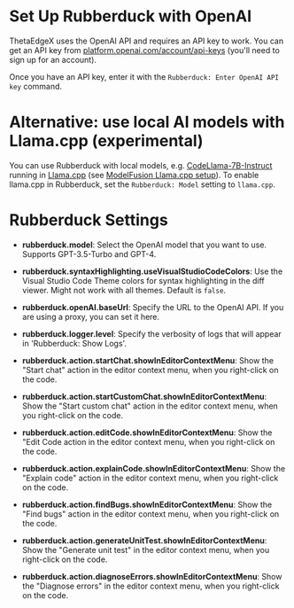 # Set Up Rubberduck with OpenAI

ThetaEdgeX uses the OpenAI API and requires an API key to work. You can get an API key from [platform.openai.com/account/api-keys](https://platform.openai.com/account/api-keys) (you'll need to sign up for an account).

Once you have an API key, enter it with the `Rubberduck: Enter OpenAI API key` command.

# Alternative: use local AI models with Llama.cpp (experimental)

You can use Rubberduck with local models, e.g. [CodeLlama-7B-Instruct](https://huggingface.co/TheBloke/CodeLlama-7B-Instruct-GGUF) running in [Llama.cpp](https://github.com/ggerganov/llama.cpp) (see [ModelFusion Llama.cpp setup](https://modelfusion.dev/integration/model-provider/llamacpp#setup)). To enable llama.cpp in Rubberduck, set the `Rubberduck: Model` setting to `llama.cpp`.

# Rubberduck Settings

- **rubberduck.model**: Select the OpenAI model that you want to use. Supports GPT-3.5-Turbo and GPT-4.
- **rubberduck.syntaxHighlighting.useVisualStudioCodeColors**: Use the Visual Studio Code Theme colors for syntax highlighting in the diff viewer. Might not work with all themes. Default is `false`.

- **rubberduck.openAI.baseUrl**: Specify the URL to the OpenAI API. If you are using a proxy, you can set it here.
- **rubberduck.logger.level**: Specify the verbosity of logs that will appear in 'Rubberduck: Show Logs'.

- **rubberduck.action.startChat.showInEditorContextMenu**: Show the "Start chat" action in the editor context menu, when you right-click on the code.
- **rubberduck.action.startCustomChat.showInEditorContextMenu**: Show the "Start custom chat" action in the editor context menu, when you right-click on the code.
- **rubberduck.action.editCode.showInEditorContextMenu**: Show the "Edit Code action in the editor context menu, when you right-click on the code.
- **rubberduck.action.explainCode.showInEditorContextMenu**: Show the "Explain code" action in the editor context menu, when you right-click on the code.
- **rubberduck.action.findBugs.showInEditorContextMenu**: Show the "Find bugs" action in the editor context menu, when you right-click on the code.
- **rubberduck.action.generateUnitTest.showInEditorContextMenu**: Show the "Generate unit test" in the editor context menu, when you right-click on the code.
- **rubberduck.action.diagnoseErrors.showInEditorContextMenu**: Show the "Diagnose errors" in the editor context menu, when you right-click on the code.
